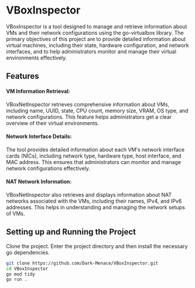 
# VBoxInspector

VBoxInspector is a tool designed to manage and retrieve information about VMs and their network configurations using the go-virtualbox library. The primary objectives of this project are to provide detailed information about virtual machines, including their state, hardware configuration, and network interfaces, and to help administrators monitor and manage their virtual environments effectively.

## Features
#### VM Information Retrieval:
VBoxNetInspector retrieves comprehensive information about VMs, including name, UUID, state, CPU count, memory size, VRAM, OS type, and network configurations. This feature helps administrators get a clear overview of their virtual environments.

#### Network Interface Details:
The tool provides detailed information about each VM's network interface cards (NICs), including network type, hardware type, host interface, and MAC address. This ensures that administrators can monitor and manage network configurations effectively.

#### NAT Network Information:
VBoxNetInspector also retrieves and displays information about NAT networks associated with the VMs, including their names, IPv4, and IPv6 addresses. This helps in understanding and managing the network setups of VMs.
## Setting up and Running the Project


Clone the project. Enter the project directory and then install the necessary go dependencies. 

```bash
git clone https://github.com/Dark-Menace/VBoxInspector.git
cd VBoxInspector
go mod tidy
go run .
```

